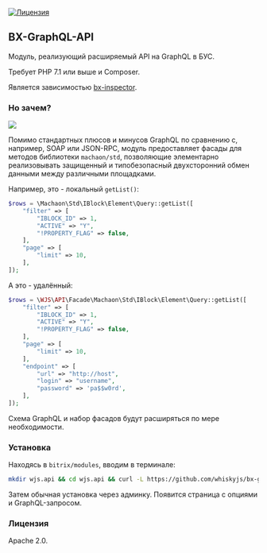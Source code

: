 [![Лицензия](https://img.shields.io/github/license/whiskyjs/bx-graphql-api?style=flat-square)](https://github.com/whiskyjs/bx-graphql-api/blob/develop/LICENSE.txt)

## BX-GraphQL-API

Модуль, реализующий расширяемый API на GraphQL в БУС.

Требует PHP 7.1 или выше и Composer.

Является зависимостью [bx-inspector](https://github.com/whiskyjs/bx-inspector).

### Но зачем?

![](https://i.imgur.com/QrxCvWn.png)

Помимо стандартных плюсов и минусов GraphQL по сравнению с, например, SOAP или JSON-RPC, модуль предоставляет фасады для методов библиотеки `machaon/std`, позволяющие элементарно реализовывать защищенный и типобезопасный двухсторонний обмен данными между различными площадками.

Например, это - локальный `getList()`:
```php
$rows = \Machaon\Std\IBlock\Element\Query::getList([
    "filter" => [
        "IBLOCK_ID" => 1,
        "ACTIVE" => "Y",
        "!PROPERTY_FLAG" => false,
    ],
    "page" => [
        "limit" => 10,
    ],
]);
```

А это - удалённый:
```php
$rows = \WJS\API\Facade\Machaon\Std\IBlock\Element\Query::getList([
    "filter" => [
        "IBLOCK_ID" => 1,
        "ACTIVE" => "Y",
        "!PROPERTY_FLAG" => false,
    ],
    "page" => [
        "limit" => 10,
    ],
    "endpoint" => [
        "url" => "http://host",
        "login" => "username",
        "password" => 'pa$$w0rd',
    ],
]);
```

Схема GraphQL и набор фасадов будут расширяться по мере необходимости.

### Установка

Находясь в `bitrix/modules`, вводим в терминале:

```bash
mkdir wjs.api && cd wjs.api && curl -L https://github.com/whiskyjs/bx-graphql-api/tarball/develop | tar xz && tmpdir=$(find . -maxdepth 1 -type d -name '[^.]?*' -printf %f -quit) && shopt -s dotglob && mv $tmpdir/* . && rmdir $tmpdir && composer install
```

Затем обычная установка через админку. Появится страница с опциями и GraphQL-запросом.

### Лицензия

Apache 2.0.
